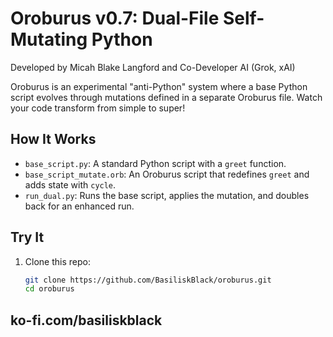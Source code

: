 # Oroburus v0.7: Dual-File Self-Mutating Python

Developed by Micah Blake Langford and Co-Developer AI (Grok, xAI)

Oroburus is an experimental "anti-Python" system where a base Python script evolves through mutations defined in a separate Oroburus file. Watch your code transform from simple to super!

## How It Works
- `base_script.py`: A standard Python script with a `greet` function.
- `base_script_mutate.orb`: An Oroburus script that redefines `greet` and adds state with `cycle`.
- `run_dual.py`: Runs the base script, applies the mutation, and doubles back for an enhanced run.

## Try It
1. Clone this repo:
   ```bash
   git clone https://github.com/BasiliskBlack/oroburus.git
   cd oroburus

## ko-fi.com/basiliskblack
